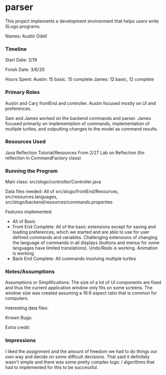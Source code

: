 parser
====

This project implements a development environment that helps users write SLogo programs.

Names: Austin Odell 


### Timeline

Start Date: 2/19

Finish Date: 3/6/20

Hours Spent: 
Austin: 15 basic. 15 complete
James: 12 basic, 12 complete

### Primary Roles
Austin and Cary frontEnd and controller. Austin focused mostly on UI and preferences. 

Sam and James worked on the backend commands and parser. James focused primarily on implementation of commands, implementation of multiple turtles, and outputting changes to the model as command results.


### Resources Used

Java Reflection Tutorial/Resources From 2/27 Lab on Reflection (for reflection in CommandFactory class)

### Running the Program

Main class: src/slogo/controller/Controller.java

Data files needed: All of src/slogo/frontEnd/Resources, src/resources.languages, src/slogo/backend/resources/commands.properties

Features implemented:
- All of Basic
- Front End Complete: All of the basic extensions except for saving and loading preferences, which we 
started and are able to use for user defined commands and variables. Challenging extensions of changing
the language of commands in all displays (buttons and menus for some languages have limited translations).
Undo/Redo is working. Animation is working. 
- Back End Complete: All commands involving multiple turtles


### Notes/Assumptions

Assumptions or Simplifications: The size of a lot of UI components are fixed and thus the current application
window only fits on some screens. The window size was created assuming a 16:9 aspect ratio that is common
for computers. 

Interesting data files: 

Known Bugs:

Extra credit:


### Impressions

I liked the assignment and the amount of freedom we had to do things our own way and decide on some 
difficult decisions. That said it definitely wasn't simple and there was some pretty complex logic /
algorithms that had to implemented for this to be successful. 